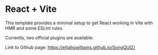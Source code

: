 # React + Vite

This template provides a minimal setup to get React working in Vite with HMR and some ESLint rules.

Currently, two official plugins are available:

Link to Github page: https://elijahswilliams.github.io/SongQUIZ/
